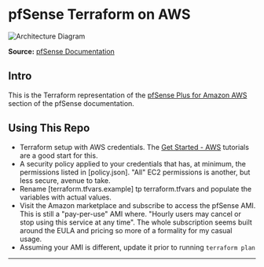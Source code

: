 # pfSense Terraform on AWS

![Architecture Diagram](https://docs.netgate.com/pfsense/en/latest/solutions/_images/aws-vpc-diagram.png)

**Source:** [pfSense Documentation](https://docs.netgate.com/pfsense/en/latest/solutions/aws-vpn-appliance/prerequisites-and-requirements.html) 

## Intro

This is the Terraform representation of the [pfSense Plus for Amazon AWS](https://docs.netgate.com/pfsense/en/latest/solutions/aws-vpn-appliance/index.html#pfsense-plus-for-amazon-aws) section of the pfSense documentation.

## Using This Repo

- Terraform setup with AWS credentials. The [Get Started - AWS](https://developer.hashicorp.com/terraform/tutorials/aws-get-started) tutorials are a good start for this.
- A security policy applied to your credentials that has, at minimum, the permissions listed in [policy.json]. "All" EC2 permissions is another, but less secure, avenue to take.
- Rename [terraform.tfvars.example] tp terraform.tfvars and populate the variables with actual values.
- Visit the Amazon marketplace and subscribe to access the pfSense AMI. This is still a "pay-per-use" AMI where. "Hourly users may cancel or stop using this service at any time". The whole subscription seems built around the EULA and pricing so more of a formality for my casual usage. 
- Assuming your AMI is different, update it prior to running ```terraform plan```

---

